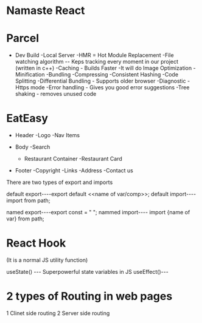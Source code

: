 # Namaste React 

# Parcel
- Dev Build
-Local Server
-HMR = Hot Module Replacement
-File watching algorithm -- Keps tracking every moment in our project (written in c++)
-Caching - Builds Faster
-It will do Image Optimization
-Minification
-Bundling
-Compressing
-Consistent Hashing
-Code Splitting
-Differential Bundling - Supports older browser
-Diagnostic
-Https mode
-Error handling - Gives you good error suggestions
-Tree shaking - removes unused code 



# EatEasy
* Header
   -Logo
   -Nav Items

* Body
   -Search
   - Restaurant Container
     -Restaurant Card

* Footer
  -Copyright
  -Links
  -Address
  -Contact us


 There are two types of export and imports

 default export----export default <<name of var/comp>>;
 default import---- import <name of var> from path;

named export----export const <name of var> = " ";
nammed import---- import {name of var}  from path;


# React Hook
(It is a normal JS utility function)

useState() --- Superpowerful state variables in JS
useEffect()---

# 2 types of Routing in web pages
 
  1 Clinet side routing
  2 Server side routing
  